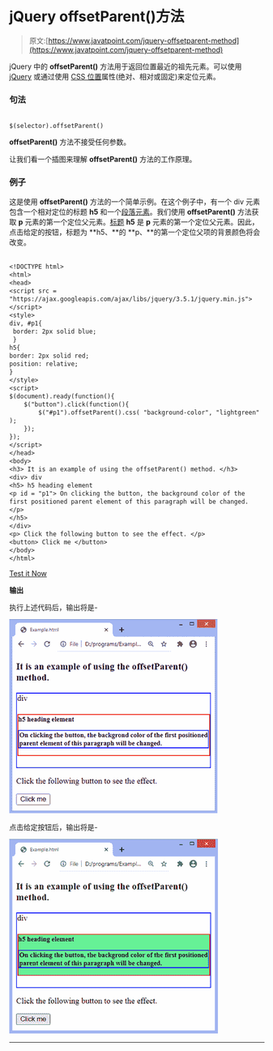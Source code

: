 # jQuery offsetParent()方法

> 原文:[https://www.javatpoint.com/jquery-offsetparent-method](https://www.javatpoint.com/jquery-offsetparent-method)

jQuery 中的 **offsetParent()** 方法用于返回位置最近的祖先元素。可以使用 [jQuery](https://www.javatpoint.com/jquery-tutorial) 或通过使用 [CSS 位置](https://www.javatpoint.com/css-position)属性(绝对、相对或固定)来定位元素。

### 句法

```

$(selector).offsetParent()

```

**offsetParent()** 方法不接受任何参数。

让我们看一个插图来理解 **offsetParent()** 方法的工作原理。

### 例子

这是使用 **offsetParent()** 方法的一个简单示例。在这个例子中，有一个 div 元素包含一个相对定位的标题 **h5** 和一个[段落元素](https://www.javatpoint.com/html-paragraph)。我们使用 **offsetParent()** 方法获取 **p** 元素的第一个定位父元素。[标题](https://www.javatpoint.com/html-heading) **h5** 是 **p** 元素的第一个定位父元素。因此，点击给定的按钮，标题为 **h5、**的 **p、**的第一个定位父项的背景颜色将会改变。

```

<!DOCTYPE html>
<html>
<head>
<script src = "https://ajax.googleapis.com/ajax/libs/jquery/3.5.1/jquery.min.js"> </script> 
<style>
div, #p1{
 border: 2px solid blue;
 }
h5{
border: 2px solid red;
position: relative;
}
</style>
<script>
$(document).ready(function(){
    $("button").click(function(){
        $("#p1").offsetParent().css( "background-color", "lightgreen" );
    });
});
</script>
</head>
<body>
<h3> It is an example of using the offsetParent() method. </h3>
<div> div
<h5> h5 heading element
<p id = "p1"> On clicking the button, the background color of the first positioned parent element of this paragraph will be changed. </p>
</h5>
</div>
<p> Click the following button to see the effect. </p>
<button> Click me </button>
</body>
</html>

```

[Test it Now](https://www.javatpoint.com/oprweb/test.jsp?filename=jquery-offsetparent-method1)

**输出**

执行上述代码后，输出将是-

![jQuery offsetParent() method](img/8d72ebb16f59881e9b9e96d1bf7a8331.png)

点击给定按钮后，输出将是-

![jQuery offsetParent() method](img/cc33eef3968bbeda321eb3f25a5f93ab.png)

* * *